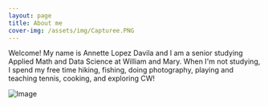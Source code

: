 ```yaml
---
layout: page
title: About me
cover-img: /assets/img/Capturee.PNG
---
```


Welcome! My name is Annette Lopez Davila and I am a senior studying Applied Math and Data Science at William and Mary. When I'm not studying, I spend my free time hiking, fishing, doing photography, playing and teaching tennis, cooking, and exploring CW!

![Image](BeFunky-collage.jpg)
